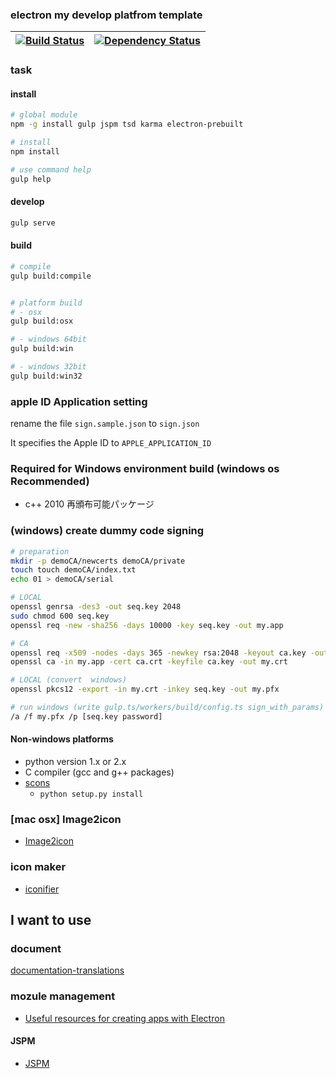 ### electron my develop platfrom template

|[![Build Status](https://travis-ci.org/MSakamaki/electron-dev-platform.svg?branch=master)](https://travis-ci.org/MSakamaki/electron-dev-platform)|[![Dependency Status](https://gemnasium.com/MSakamaki/electron-dev-platform.svg)](https://gemnasium.com/MSakamaki/electron-dev-platform)|
|:-:|:-:|

### task

#### install

```sh
# global module
npm -g install gulp jspm tsd karma electron-prebuilt

# install
npm install

# use command help
gulp help
```

#### develop

```sh
gulp serve
```

#### build

```sh
# compile
gulp build:compile


# platform build 
# - osx
gulp build:osx

# - windows 64bit
gulp build:win

# - windows 32bit
gulp build:win32

```

### apple ID Application setting

rename the file `sign.sample.json` to `sign.json`

It specifies the Apple ID to `APPLE_APPLICATION_ID`

### Required for Windows environment build (windows os Recommended)

 - c++ 2010 再頒布可能パッケージ

### (windows) create dummy code signing

```sh
# preparation
mkdir -p demoCA/newcerts demoCA/private
touch touch demoCA/index.txt
echo 01 > demoCA/serial

# LOCAL
openssl genrsa -des3 -out seq.key 2048
sudo chmod 600 seq.key
openssl req -new -sha256 -days 10000 -key seq.key -out my.app

# CA
openssl req -x509 -nodes -days 365 -newkey rsa:2048 -keyout ca.key -out ca.crt
openssl ca -in my.app -cert ca.crt -keyfile ca.key -out my.crt

# LOCAL (convert  windows)
openssl pkcs12 -export -in my.crt -inkey seq.key -out my.pfx

# run windows (write gulp.ts/workers/build/config.ts sign_with_params)
/a /f my.pfx /p [seq.key password]
```

#### Non-windows platforms

 + python version 1.x or 2.x
 + C compiler (gcc and g++ packages)
 + [scons](http://www.scons.org/)
   + `python setup.py install`

### [mac osx] Image2icon

 + [Image2icon](http://www.img2icnsapp.com/)

### icon maker

 + [iconifier](http://iconifier.net/)

## I want to use

### document

[documentation-translations](https://github.com/atom/electron#documentation-translations)

### mozule management

 + [Useful resources for creating apps with Electron](https://github.com/sindresorhus/awesome-electron)

#### JSPM

 + [JSPM](http://jspm.io)
